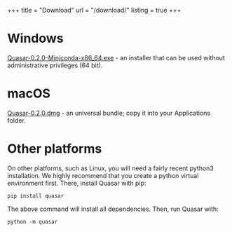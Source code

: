 +++
title = "Download"
url = "/download/"
listing = true
+++

Windows
=======

[Quasar-0.2.0-Miniconda-x86_64.exe](https://download.biolab.si/download/files/quasar/Quasar-0.2.0-Miniconda-x86_64.exe) - an
installer that can be used without administrative privileges (64 bit).

macOS
=====

[Quasar-0.2.0.dmg](https://download.biolab.si/download/files/quasar/Quasar-0.2.0.dmg) - an universal
bundle; copy it into your Applications folder.

Other platforms
===============

On other platforms, such as Linux, you will need a fairly recent python3 installation.
We highly recommend that you create a python virtual environment first. 
There, install Quasar with pip:

    pip install quasar
    
The above command will install all dependencies. Then, run Quasar with:

    python -m quasar

